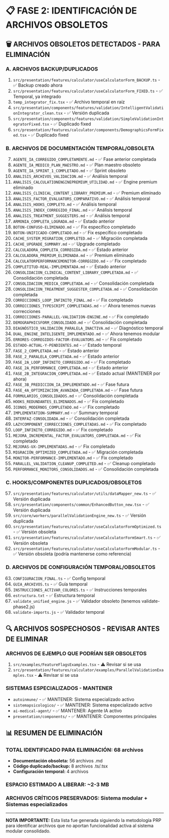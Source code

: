 # 📋 FASE 2: IDENTIFICACIÓN DE ARCHIVOS OBSOLETOS

## 🗑️ ARCHIVOS OBSOLETOS DETECTADOS - PARA ELIMINACIÓN

### A. ARCHIVOS BACKUP/DUPLICADOS
1. `src/presentation/features/calculator/useCalculatorForm_BACKUP.ts` - ✅ Backup creado ahora
2. `src/presentation/features/calculator/useCalculatorForm_FIXED.ts` - ✅ Temporal, ya integrado
3. `temp_integrator_fix.tsx` - ✅ Archivo temporal en raíz
4. `src/presentation/components/features/validation/IntelligentValidationIntegrator_clean.tsx` - ✅ Versión duplicada
5. `src/presentation/components/features/validation/SimpleValidationIntegratorFixed.tsx` - ✅ Duplicado fixed
6. `src/presentation/features/calculator/components/DemographicsFormFixed.tsx` - ✅ Duplicado fixed

### B. ARCHIVOS DE DOCUMENTACIÓN TEMPORAL/OBSOLETA
7. `AGENTE_IA_CORREGIDO_COMPLETAMENTE.md` - ✅ Fase anterior completada
8. `AGENTE_IA_MEDICO_PLAN_MAESTRO.md` - ✅ Plan maestro obsoleto
9. `AGENTE_IA_SPRINT_1_COMPLETADO.md` - ✅ Sprint obsoleto
10. `ANALISIS_ARCHIVOS_VALIDACION.md` - ✅ Análisis temporal
11. `ANALISIS_CALCULATIONENGINEPREMIUM_UTILIDAD.md` - ✅ Engine premium eliminado
12. `ANALISIS_CLINICAL_CONTENT_LIBRARY_PREMIUM.md` - ✅ Premium eliminado
13. `ANALISIS_FACTOR_EVALUATORS_COMPARATIVO.md` - ✅ Análisis temporal
14. `ANALISIS_HOOKS_COMPLETO.md` - ✅ Análisis temporal
15. `ANALISIS_INDEX_CORREGIDO_FINAL.md` - ✅ Análisis temporal
16. `ANALISIS_TREATMENT_SUGGESTERS.md` - ✅ Análisis temporal
17. `ARMONIA_COMPLETA_LOGRADA.md` - ✅ Estado anterior
18. `BOTON-CONFUSO-ELIMINADO.md` - ✅ Fix específico completado
19. `BOTON-UNIFICADO-COMPLETADO.md` - ✅ Fix específico completado
20. `CACHE_SYSTEM_MIGRATION_COMPLETED.md` - ✅ Migración completada
21. `CACHE_UPGRADE_SUMMARY.md` - ✅ Upgrade completado
22. `CALCULADORA_COMPLETA_CORREGIDA.md` - ✅ Estado anterior
23. `CALCULADORA_PREMIUM_ELIMINADA.md` - ✅ Premium eliminado
24. `CALCULATORPERFORMANCEMONITOR-CORREGIDO.md` - ✅ Fix completado
25. `COMPLETITUD-REAL-IMPLEMENTADA.md` - ✅ Estado anterior
26. `CONSOLIDACION_CLINICAL_CONTENT_LIBRARY_COMPLETADA.md` - ✅ Consolidación completada
27. `CONSOLIDACION_MEDICA_COMPLETADA.md` - ✅ Consolidación completada
28. `CONSOLIDACION_TREATMENT_SUGGESTER_COMPLETADA.md` - ✅ Consolidación completada
29. `CORRECCIONES_LOOP_INFINITO_FINAL.md` - ✅ Fix completado
30. `CORRECCIONES_TYPESCRIPT_COMPLETADAS.md` - ✅ Ahora tenemos nuevas correcciones
31. `CORRECCIONES-PARALLEL-VALIDATION-ENGINE.md` - ✅ Fix completado
32. `DEMOGRAPHICSFORM_CONSOLIDADO.md` - ✅ Consolidación completada
33. `DIAGNÓSTICO_VALIDACIÓN_PARALELA_INACTIVA.md` - ✅ Diagnóstico temporal
34. `DUAL_ENGINE_INTELIGENTE_IMPLEMENTADO.md` - ✅ Ahora tenemos modular
35. `ERRORES-CORREGIDOS-FACTOR-EVALUATORS.md` - ✅ Fix completado
36. `ESTADO-ACTUAL-Y-PENDIENTES.md` - ✅ Estado temporal
37. `FASE_2_COMPLETADA.md` - ✅ Estado anterior
38. `FASE_2_PARALELA_COMPLETADA.md` - ✅ Estado anterior
39. `FASE_2A_LOOP_INFINITO_CORREGIDO.md` - ✅ Fix completado
40. `FASE_2A_PERFORMANCE_COMPLETADA.md` - ✅ Estado anterior
41. `FASE_2B_INTEGRACION_COMPLETADA.md` - ✅ Estado actual (MANTENER por ahora)
42. `FASE_3B_PREDICCION_IA_IMPLEMENTADO.md` - ✅ Fase futura
43. `FASE_4A_OPTIMIZACION_AVANZADA_COMPLETADA.md` - ✅ Fase futura
44. `FORMULARIOS_CONSOLIDADOS.md` - ✅ Consolidación completada
45. `HOOKS_REDUNDANTES_ELIMINADOS.md` - ✅ Fix completado
46. `ICONOS_MODERNOS_COMPLETADO.md` - ✅ Fix completado
47. `IMPLEMENTATION-SUMMARY.md` - ✅ Summary temporal
48. `INTERFAZ-CONSOLIDADA.md` - ✅ Consolidación completada
49. `LAZYCOMPONENT_CORRECCIONES_COMPLETADAS.md` - ✅ Fix completado
50. `LOOP_INFINITO_CORREGIDO.md` - ✅ Fix completado
51. `MEJORA_INCREMENTAL_FACTOR_EVALUATORS_COMPLETADA.md` - ✅ Fix completado
52. `MEJORAS-UX-IMPLEMENTADAS.md` - ✅ Fix completado
53. `MIGRACIÓN_OPTIMIZED_COMPLETADA.md` - ✅ Migración completada
54. `MONITOR-PERFORMANCE-IMPLEMENTADO.md` - ✅ Fix completado
55. `PARALLEL_VALIDATION_CLEANUP_COMPLETED.md` - ✅ Cleanup completado
56. `PERFORMANCE_MONITORS_CONSOLIDADOS.md` - ✅ Consolidación completada

### C. HOOKS/COMPONENTES DUPLICADOS/OBSOLETOS
57. `src/presentation/features/calculator/utils/dataMapper_new.ts` - ✅ Versión duplicada
58. `src/presentation/components/common/EnhancedButton_new.tsx` - ✅ Versión duplicada
59. `src/core/workers/parallelValidationEngine_new.ts` - ✅ Versión duplicada
60. `src/presentation/features/calculator/useCalculatorFormOptimized.ts` - ✅ Versión obsoleta
61. `src/presentation/features/calculator/useCalculatorFormSmart.ts` - ✅ Versión obsoleta
62. `src/presentation/features/calculator/useCalculatorFormModular.ts` - ✅ Versión obsoleta (podría mantenerse como referencia)

### D. ARCHIVOS DE CONFIGURACIÓN TEMPORAL/OBSOLETOS
63. `CONFIGURACION_FINAL.ts` - ✅ Config temporal
64. `GUIA_ARCHIVOS.ts` - ✅ Guía temporal
65. `INSTRUCCIONES_ACTIVAR_COLORES.ts` - ✅ Instrucciones temporales
66. `estructura.txt` - ✅ Estructura temporal
67. `validate_unified_engine.js` - ✅ Validador obsoleto (tenemos validate-phase2.js)
68. `validate-imports.js` - ✅ Validador temporal

## 🔍 ARCHIVOS SOSPECHOSOS - REVISAR ANTES DE ELIMINAR

### ARCHIVOS DE EJEMPLO QUE PODRÍAN SER OBSOLETOS
1. `src/examples/FeatureFlagsExamples.tsx` - ⚠️ Revisar si se usa
2. `src/presentation/features/calculator/examples/ParallelValidationExamples.tsx` - ⚠️ Revisar si se usa

### SISTEMAS ESPECIALIZADOS - MANTENER
- `autoinmune/` - ✅ MANTENER: Sistema especializado activo
- `sistemapsicologico/` - ✅ MANTENER: Sistema especializado activo  
- `ai-medical-agent/` - ✅ MANTENER: Agente IA activo
- `presentation/components/` - ✅ MANTENER: Componentes principales

## 📊 RESUMEN DE ELIMINACIÓN

### TOTAL IDENTIFICADO PARA ELIMINACIÓN: 68 archivos
- **Documentación obsoleta:** 56 archivos .md
- **Código duplicado/backup:** 8 archivos .ts/.tsx
- **Configuración temporal:** 4 archivos

### ESPACIO ESTIMADO A LIBERAR: ~2-3 MB
### ARCHIVOS CRÍTICOS PRESERVADOS: Sistema modular + Sistemas especializados

---

**NOTA IMPORTANTE:** Esta lista fue generada siguiendo la metodología PRP para identificar archivos que no aportan funcionalidad activa al sistema modular consolidado.
